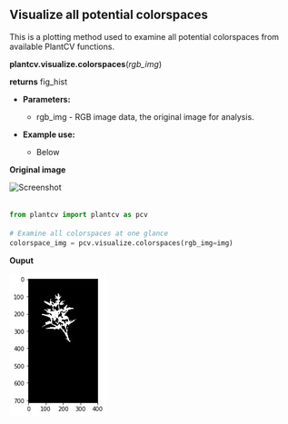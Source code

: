 ## Visualize all potential colorspaces

This is a plotting method used to examine all potential colorspaces from available PlantCV functions.

**plantcv.visualize.colorspaces**(*rgb_img*)

**returns** fig_hist

- **Parameters:**
    - rgb_img - RGB image data, the original image for analysis.

- **Example use:**
    - Below

**Original image**

![Screenshot](img/tutorial_images/vis/original_image.jpg) 


```python

from plantcv import plantcv as pcv

# Examine all colorspaces at one glance
colorspace_img = pcv.visualize.colorspaces(rgb_img=img)

```

**Ouput**

![Screenshot](img/documentation_images/histogram/mask.jpg)

